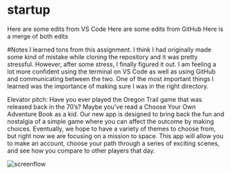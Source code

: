 # startup
Here are some edits from VS Code
Here are some edits from GitHub
Here is a merge of both edits

#Notes
I learned tons from this assignment. I think I had originally made some kind of mistake while cloning the repository and it was pretty stressful. However, after some stress, I finally figured it out. I am feeling a lot more confident using the terminal on VS Code as well as using GitHub and communicating between the two. One of the most important things I learned was the importance of making sure I was in the right directory.

Elevator pitch: 
Have you ever played the Oregon Trail game that was released back in the 70’s? Maybe you've read a Choose Your Own Adventure Book as a kid. Our new app is designed to bring back the fun and nostalgia of a simple game where you can affect the outcome by making choices. Eventually, we hope to have a variety of themes to choose from, but right now we are focusing on a mission to space. This app will allow you to make an account, choose your path through a series of exciting scenes, and see how you compare to other players that day.

![screenflow](https://user-images.githubusercontent.com/122311864/215242738-782d9aec-be3f-4809-8642-09e422226e97.jpg)
